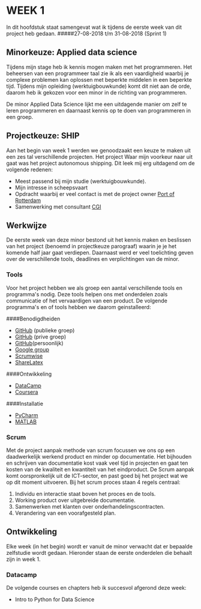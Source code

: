 # WEEK 1
In dit hoofdstuk staat samengevat wat ik tijdens de eerste week van dit project heb gedaan.
#####27-08-2018 t/m 31-08-2018 (Sprint 1)

## Minorkeuze: Applied data science
Tijdens mijn stage heb ik kennis mogen maken met het programmeren. Het beheersen van een programmeer taal
zie ik als een vaardigheid waarbij je complexe problemen kan oplossen met beperkte middelen in een beperkte tijd.
Tijdens mijn opleiding (werktuigbouwkunde) komt dit niet aan de orde, daarom heb ik gekozen voor een minor in de
richting van programmeren.

De minor Applied Data Science lijkt me een uitdagende manier om zelf te leren programmeren en daarnaast kennis 
op te doen van programmeren in een groep.
 

## Projectkeuze: SHIP
Aan het begin van week 1 werden we genoodzaakt een keuze te maken uit een zes tal verschillende projecten. Het project
Waar mijn voorkeur naar uit gaat was het project autonomous shipping. Dit leek mij erg uitdagend om de volgende redenen:
- Meest passend bij mijn studie (werktuigbouwkunde).
- Mijn intresse in scheepsvaart
- Opdracht waarbij er veel contact is met de project owner [Port of Rotterdam](https://www.portofrotterdam.com/nl)
- Samenwerking met consultant [CGI](https://www.cginederland.nl/)


## Werkwijze
De eerste week van deze minor bestond uit het kennis maken en beslissen van het project (benoemd in projectkeuze parograaf) waarin je je het komende half jaar 
gaat verdiepen. Daarnaast werd er veel toelichting geven over de verschillende tools, deadlines en verplichtingen van de minor.

### Tools
Voor het project hebben we als groep een aantal verschillende tools en programma's nodig. 
Deze tools helpen ons met onderdelen zoals communicatie of het vervaardigen van een product. De volgende programma's
en of tools hebben we daarom geinstalleerd:

####Benodigdheiden

- [GitHub](https://github.com/kb-74) (publieke groep)
- [GitHub](https://github.com/jobvink/wall_detection) (prive groep)
- [GitHub](https://github.com/JelteMolenaar)(persoonlijk)
- [Google group](ship2018@googlegroups.com)
- [Scrumwise](https://www.scrumwise.com/scrum/#/backlog/project/kb74-2018-autonomous-shipping/)
- [ShareLatex](https://www.sharelatex.com/) 

####Ontwikkeling

- [DataCamp](https://www.datacamp.com/)
- [Coursera](https://www.coursera.org/learn/machine-learning/home/welcome)

####Installatie

- [PyCharm](https://www.jetbrains.com/pycharm/)
- [MATLAB](https://www.mathworks.com/)


### Scrum
Met de project aanpak methode van scrum focussen we ons op een daadwerkelijk werkend product en minder op documentatie.
Het bijhouden en schrijven van documentatie kost vaak veel tijd in projecten en gaat ten kosten van de kwaliteit en kwantiteit
van het eindproduct. De Scrum aanpak komt oorspronkelijk uit de ICT-sector, en past goed bij het project wat we op dit 
moment uitvoeren. Bij het scrum proces staan 4 regels centraal:
1. Individu en interactie staat boven het proces en de tools. 
2. Working product over uitgebreide documentatie.
3. Samenwerken met klanten over onderhandelingscontracten.
4. Verandering van een voorafgesteld plan.


## Ontwikkeling
Elke week (in het begin) wordt er vanuit de minor verwacht dat er bepaalde zelfstudie wordt gedaan. 
Hieronder staan de eerste onderdelen die behaalt zijn in week 1. 

### Datacamp
De volgende courses en chapters heb ik succesvol afgerond deze week:
- Intro to Python for Data Science

